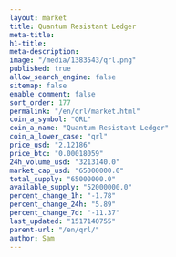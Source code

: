 ```yaml
---
layout: market
title: Quantum Resistant Ledger
meta-title: 
h1-title: 
meta-description: 
image: "/media/1383543/qrl.png"
published: true
allow_search_engine: false
sitemap: false
enable_comment: false
sort_order: 177
permalink: "/en/qrl/market.html"
coin_a_symbol: "QRL"
coin_a_name: "Quantum Resistant Ledger"
coin_a_lower_case: "qrl"
price_usd: "2.12186"
price_btc: "0.00018059"
24h_volume_usd: "3213140.0"
market_cap_usd: "65000000.0"
total_supply: "65000000.0"
available_supply: "52000000.0"
percent_change_1h: "-1.78"
percent_change_24h: "5.89"
percent_change_7d: "-11.37"
last_updated: "1517140755"
parent-url: "/en/qrl/"
author: Sam
---
```


